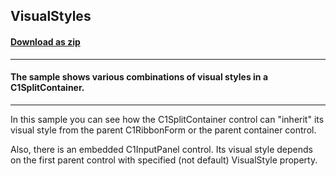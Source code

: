 ## VisualStyles
#### [Download as zip](https://minhaskamal.github.io/DownGit/#/home?url=https://github.com/GrapeCity/ComponentOne-WinForms-Samples/tree/master/NetFramework\SplitContainer\VB\VisualStyles)
____
#### The sample shows various combinations of visual styles in a C1SplitContainer.
____
In this sample you can see how the C1SplitContainer control can "inherit" its visual style from the parent C1RibbonForm or the parent container control. 

Also, there is an embedded C1InputPanel control. Its visual style depends on the first parent control with specified (not default) VisualStyle property. 